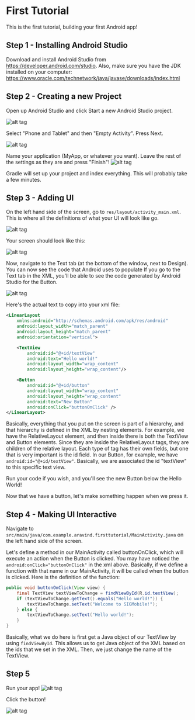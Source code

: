 # First Tutorial

This is the first tutorial, building your first Android app!


## Step 1 - Installing Android Studio

Download and install Android Studio from https://developer.android.com/studio. 
Also, make sure you have the JDK installed on your computer: https://www.oracle.com/technetwork/java/javase/downloads/index.html

## Step 2 - Creating a new Project


Open up Android Studio and click Start a new Android Studio project.

![alt tag](img/start_android_project.png)

Select "Phone and Tablet" and then "Empty Activity". Press Next.

![alt tag](img/empty_activity.png)

Name your application (MyApp, or whatever you want). Leave the rest of the settings as they are and press "Finish"!
![alt tag](img/name_project.png)

Gradle will set up your project and index everything. This will probably take a few minutes.

## Step 3 - Adding UI

On the left hand side of the screen, go to `res/layout/activity_main.xml`. This is where all the definitions of what your UI will look like go.

![alt tag](img/layout_selection.png)

Your screen should look like this:

![alt tag](img/layout_editor.png)

Now, navigate to the Text tab (at the bottom of the window, next to Design). You can now see the code that Android uses to populate
If you go to the Text tab in the XML, you'll be able to see the code generated by Android Studio for the Button.

![alt tag](img/layout_text.png)

Here's the actual text to copy into your xml file:
```xml
<LinearLayout
    xmlns:android="http://schemas.android.com/apk/res/android"
    android:layout_width="match_parent"
    android:layout_height="match_parent"
    android:orientation="vertical">

    <TextView
        android:id="@+id/textView"
        android:text="Hello world!"
        android:layout_width="wrap_content"
        android:layout_height="wrap_content"/>

    <Button
        android:id="@+id/button"
        android:layout_width="wrap_content"
        android:layout_height="wrap_content"
        android:text="New Button"
        android:onClick="buttonOnClick" />
</LinearLayout>
```

Basically, everything that you put on the screen is part of a hierarchy, and that hierarchy is defined in the XML by nesting elements. For example, we have the RelativeLayout element, and then inside there is both the TextView and Button elements. Since they are inside the RelativeLayout tags, they are children of the relative layout. Each type of tag has their own fields, but one that is very important is the id field. In our Button, for example, we have `android:id="@+id/textView"`. Basically, we are associated the id "textView" to this specific text view.

Run your code if you wish, and you'll see the new Button below the Hello World!

Now that we have a button, let's make something happen when we press it.


## Step 4 - Making UI Interactive
Navigate to `src/main/java/com.example.aravind.firsttutorial/MainActivity.java` on the left hand side of the screen.

Let's define a method in our MainActivity called buttonOnClick, which will execute an action when the Button is clicked. You may have noticed the `android:onClick="buttonOnClick"` in the xml above. Basically, if we define a function with that name in our MainActivity, it will be called when the button is clicked. Here is the definition of the function:
```Java
public void buttonOnClick(View view) {
    final TextView textViewToChange = findViewById(R.id.textView);
    if (textViewToChange.getText().equals("Hello world!")) {
        textViewToChange.setText("Welcome to SIGMobile!");
    } else {
        textViewToChange.setText("Hello world!");
    }
}
```

Basically, what we do here is first get a Java object of our TextView by using `findViewById`. This allows us to get Java object of the XML based on the ids that we set in the XML. Then, we just change the name of the TextView.

## Step 5

Run your app!
![alt tag](img/app_first.png)

Click the button!

![alt tag](img/app_second.png)




